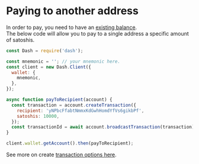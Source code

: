 # Paying to another address

In order to pay, you need to have an [existing balance](https://dashplatform.readme.io/docs/dash-sdk-examples-receive-money-and-check-balance).  
The below code will allow you to pay to a single address a specific amount of satoshis.

```js
const Dash = require('dash');

const mnemonic = ''; // your mnemonic here.
const client = new Dash.Client({
  wallet: {
    mnemonic,
  },
});

async function payToRecipient(account) {
  const transaction = account.createTransaction({
    recipient: 'yNPbcFfabtNmmxKdGwhHomdYfVs6gikbPf',
    satoshis: 10000,
  });
  const transactionId = await account.broadcastTransaction(transaction);
}

client.wallet.getAccount().then(payToRecipient);

```

See more on create [transaction options here](https://dashpay.github.io/platform/Wallet-library/account/createTransaction/).
